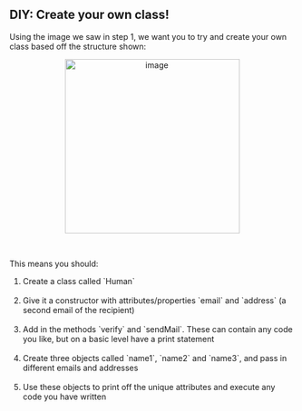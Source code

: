 ## DIY: Create your own class!

Using the image we saw in step 1, we want you to try and create your own class based off the structure shown:
<br>
<p align="center">
  <img width="308"  alt="image" src="https://cdn.ttgtmedia.com/rms/onlineimages/whatis-object_oriented_programming.png">
</p>
<br>

This means you should:
<ol>
  <li>Create a class called `Human`</li><br>
  
  <li>Give it a constructor with attributes/properties `email` and `address` (a second email of the recipient)</li><br>
  
  <li>Add in the methods `verify` and `sendMail`. These can contain any code you like, but on a basic level have a print statement</li><br>
  
  <li>Create three objects called `name1`, `name2` and `name3`, and pass in different emails and addresses</li><br>
  
  <li>Use these objects to print off the unique attributes and execute any code you have written</li><br>
  
</ol>


